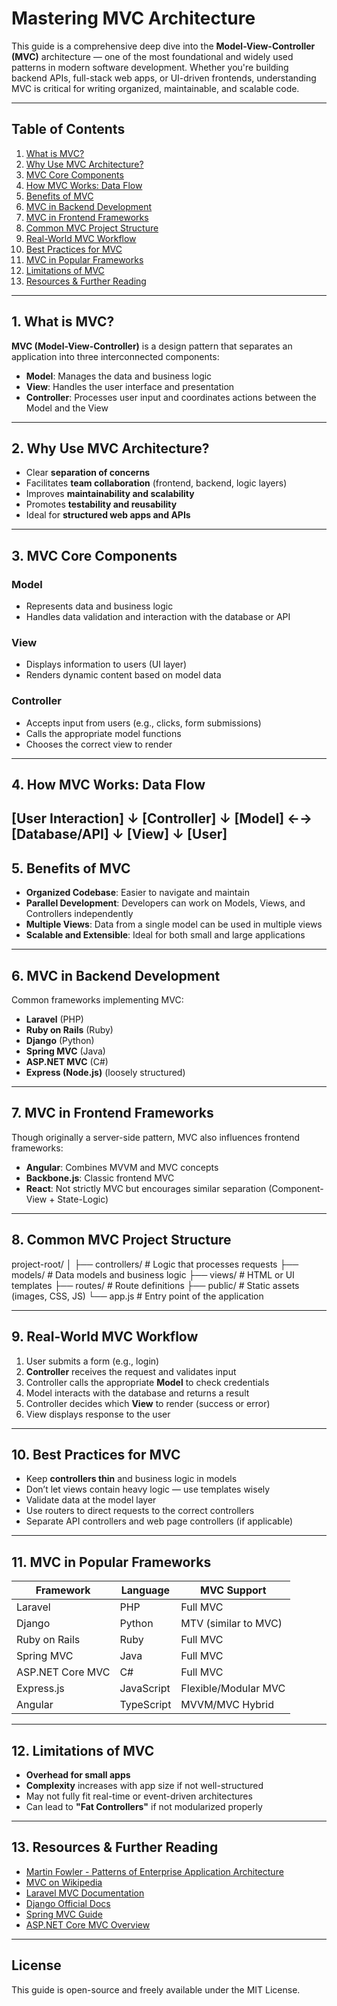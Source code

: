 # Mastering MVC Architecture

This guide is a comprehensive deep dive into the **Model-View-Controller (MVC)** architecture — one of the most foundational and widely used patterns in modern software development. Whether you're building backend APIs, full-stack web apps, or UI-driven frontends, understanding MVC is critical for writing organized, maintainable, and scalable code.

---

## Table of Contents

1. [What is MVC?](#1-what-is-mvc)  
2. [Why Use MVC Architecture?](#2-why-use-mvc-architecture)  
3. [MVC Core Components](#3-mvc-core-components)  
4. [How MVC Works: Data Flow](#4-how-mvc-works-data-flow)  
5. [Benefits of MVC](#5-benefits-of-mvc)  
6. [MVC in Backend Development](#6-mvc-in-backend-development)  
7. [MVC in Frontend Frameworks](#7-mvc-in-frontend-frameworks)  
8. [Common MVC Project Structure](#8-common-mvc-project-structure)  
9. [Real-World MVC Workflow](#9-real-world-mvc-workflow)  
10. [Best Practices for MVC](#10-best-practices-for-mvc)  
11. [MVC in Popular Frameworks](#11-mvc-in-popular-frameworks)  
12. [Limitations of MVC](#12-limitations-of-mvc)  
13. [Resources & Further Reading](#13-resources--further-reading)  

---

## 1. What is MVC?

**MVC (Model-View-Controller)** is a design pattern that separates an application into three interconnected components:

- **Model**: Manages the data and business logic  
- **View**: Handles the user interface and presentation  
- **Controller**: Processes user input and coordinates actions between the Model and the View

---

## 2. Why Use MVC Architecture?

- Clear **separation of concerns**  
- Facilitates **team collaboration** (frontend, backend, logic layers)  
- Improves **maintainability and scalability**  
- Promotes **testability and reusability**  
- Ideal for **structured web apps and APIs**

---

## 3. MVC Core Components

### Model
- Represents data and business logic
- Handles data validation and interaction with the database or API

### View
- Displays information to users (UI layer)
- Renders dynamic content based on model data

### Controller
- Accepts input from users (e.g., clicks, form submissions)
- Calls the appropriate model functions
- Chooses the correct view to render

---

## 4. How MVC Works: Data Flow 

[User Interaction] ↓ [Controller] ↓ [Model] ←→ [Database/API] ↓ [View] ↓ [User]
---

## 5. Benefits of MVC

- **Organized Codebase**: Easier to navigate and maintain  
- **Parallel Development**: Developers can work on Models, Views, and Controllers independently  
- **Multiple Views**: Data from a single model can be used in multiple views  
- **Scalable and Extensible**: Ideal for both small and large applications

---

## 6. MVC in Backend Development

Common frameworks implementing MVC:
- **Laravel** (PHP)
- **Ruby on Rails** (Ruby)
- **Django** (Python)
- **Spring MVC** (Java)
- **ASP.NET MVC** (C#)
- **Express (Node.js)** (loosely structured)

---

## 7. MVC in Frontend Frameworks

Though originally a server-side pattern, MVC also influences frontend frameworks:
- **Angular**: Combines MVVM and MVC concepts
- **Backbone.js**: Classic frontend MVC
- **React**: Not strictly MVC but encourages similar separation (Component-View + State-Logic)

---

## 8. Common MVC Project Structure 
project-root/ │ ├── controllers/    # Logic that processes requests ├── models/         # Data models and business logic ├── views/          # HTML or UI templates ├── routes/         # Route definitions ├── public/         # Static assets (images, CSS, JS) └── app.js          # Entry point of the application

---

## 9. Real-World MVC Workflow

1. User submits a form (e.g., login)
2. **Controller** receives the request and validates input
3. Controller calls the appropriate **Model** to check credentials
4. Model interacts with the database and returns a result
5. Controller decides which **View** to render (success or error)
6. View displays response to the user

---

## 10. Best Practices for MVC

- Keep **controllers thin** and business logic in models  
- Don’t let views contain heavy logic — use templates wisely  
- Validate data at the model layer  
- Use routers to direct requests to the correct controllers  
- Separate API controllers and web page controllers (if applicable)

---

## 11. MVC in Popular Frameworks

| Framework        | Language    | MVC Support |
|------------------|-------------|-------------|
| Laravel          | PHP         | Full MVC    |
| Django           | Python      | MTV (similar to MVC) |
| Ruby on Rails    | Ruby        | Full MVC    |
| Spring MVC       | Java        | Full MVC    |
| ASP.NET Core MVC | C#          | Full MVC    |
| Express.js       | JavaScript  | Flexible/Modular MVC |
| Angular          | TypeScript  | MVVM/MVC Hybrid |

---

## 12. Limitations of MVC

- **Overhead for small apps**  
- **Complexity** increases with app size if not well-structured  
- May not fully fit real-time or event-driven architectures  
- Can lead to **"Fat Controllers"** if not modularized properly

---

## 13. Resources & Further Reading

- [Martin Fowler - Patterns of Enterprise Application Architecture](https://martinfowler.com/eaaCatalog/)
- [MVC on Wikipedia](https://en.wikipedia.org/wiki/Model%E2%80%93view%E2%80%93controller)
- [Laravel MVC Documentation](https://laravel.com/docs)
- [Django Official Docs](https://docs.djangoproject.com/)
- [Spring MVC Guide](https://spring.io/guides/gs/serving-web-content/)
- [ASP.NET Core MVC Overview](https://learn.microsoft.com/en-us/aspnet/core/mvc/overview)

---

## License

This guide is open-source and freely available under the MIT License.
